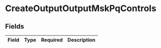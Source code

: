 # CreateOutputOutputMskPqControls


## Fields

| Field       | Type        | Required    | Description |
| ----------- | ----------- | ----------- | ----------- |